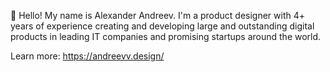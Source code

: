 👋 Hello! My name is Alexander Andreev. I'm a product designer with 4+ years of experience creating and developing large and outstanding digital products in leading IT companies and promising startups around the world.

Learn more: https://andreevv.design/
